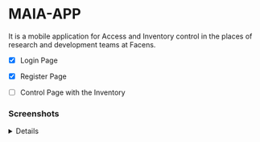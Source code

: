 # MAIA-APP
It is a mobile application for Access and Inventory control in the places of research and development teams at Facens.

- [X] Login Page
- [X] Register Page
- [ ] Control Page with the Inventory


### Screenshots

<details>
  <img alt="Login Page screenshot" width=300 src="https://github.com/RickelmeDias/MAIA-APP/assets/43411893/364bcb0c-5a77-4df5-8a41-42466e9fa5c9" />
  <img alt="Register Page screenshot" width=300 src="https://github.com/RickelmeDias/MAIA-APP/assets/43411893/f8da8479-abe3-4e21-b5d9-831b3f075b96" /> 
</details>
